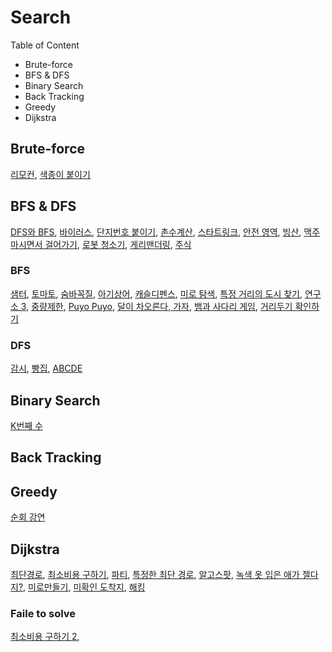 # Search 

Table of Content
- Brute-force
- BFS & DFS
- Binary Search
- Back Tracking
- Greedy
- Dijkstra

## Brute-force

[리모컨](B1107.md), [색종이 붙이기](B17136.md)

## BFS & DFS

[DFS와 BFS](B1260.md),  [바이러스](B2606.md), [단지번호 붙이기](https://www.acmicpc.net/problem/2667), [촌수계산](https://www.acmicpc.net/problem/2644),  [스타트링크](B5014.md), [안전 영역](B2468.md), [빙산](B2573.md), [맥주 마시면서 걸어가기](B9205.md), [로봇 청소기](B14503.md), [게리맨더링](https://www.acmicpc.net/problem/17471), [주식](B11501.md)

### BFS

[샘터](B18513.md), [토마토](B7569.md), [숨바꼭질](B1697.md), [아기상어](B16236.md), [캐슬디펜스](B17135.md), [미로 탐색](B2178.md), [특정 거리의 도시 찾기](B18352.md), [연구소 3](B17142.md), [중량제한](B1939.md), [Puyo Puyo](B11559.md), [달이 차오른다, 가자](B1194.md), [뱀과 사다리 게임](B16928.md), [거리두기 확인하기](P81302.md)

### DFS

[감시](B15683.md), [빵집](B3109.md), [ABCDE](B13023.md)


## Binary Search

[K번째 수](B1300.md)

## Back Tracking

## Greedy

[순회 강연](B2109.md)

## Dijkstra

[최단경로](B1753.md), [최소비용 구하기](B1916.md), [파티](B1238.md), [특정한 최단 경로](B1504.md), [알고스팟](B1261.md), [녹색 옷 입은 애가 젤다지?](B4485.md),   [미로만들기](B2665.md), [미확인 도착지](B9370.md), [해킹](B10282.md)

### Faile to solve

[최소비용 구하기 2](https://www.acmicpc.net/problem/11779),
